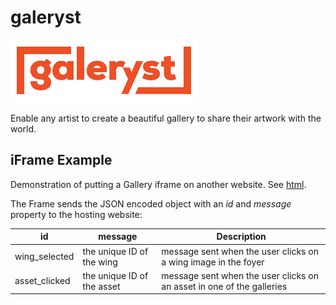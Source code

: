 # galeryst
![[galeryst](https://galeryst.com)](/images/wordmark.png)

Enable any artist to create a beautiful gallery to share their artwork with the world.

## iFrame Example
Demonstration of putting a Gallery iframe on another website.  See [html](/iframe/index.html).

The Frame sends the JSON encoded object with an _id_ and _message_ property to the hosting website:

id            | message                    | Description
------------- | -------------------------- | --
wing_selected | the unique ID of the wing  | message sent when the user clicks on a wing image in the foyer
asset_clicked | the unique ID of the asset | message sent when the user clicks on an asset in one of the galleries